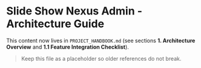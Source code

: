 # Slide Show Nexus Admin - Architecture Guide

This content now lives in `PROJECT_HANDBOOK.md` (see sections **1. Architecture Overview** and **1.1 Feature Integration Checklist**).

> Keep this file as a placeholder so older references do not break.
